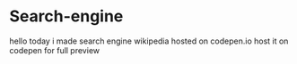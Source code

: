 # Search-engine
hello today i made search engine wikipedia
hosted on codepen.io
host it on codepen for full preview
